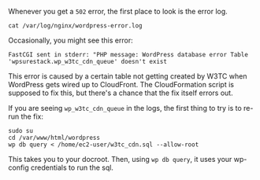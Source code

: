 Whenever you get a `502` error, the first place to look is the error log.

```
cat /var/log/nginx/wordpress-error.log 
```

Occasionally, you might see this error:

```
FastCGI sent in stderr: "PHP message: WordPress database error Table 'wpsurestack.wp_w3tc_cdn_queue' doesn't exist
```

This error is caused by a certain table not getting created by W3TC when WordPress gets wired up to CloudFront. The CloudFormation script is supposed to fix this, but there's a chance that the fix itself errors out.

If you are seeing `wp_w3tc_cdn_queue` in the logs, the first thing to try is to re-run the fix:

```
sudo su
cd /var/www/html/wordpress
wp db query < /home/ec2-user/w3tc_cdn.sql --allow-root
```

This takes you to your docroot. Then, using `wp db query`, it uses your wp-config credentials to run the sql.